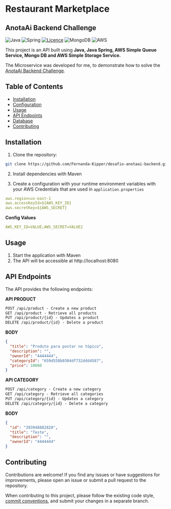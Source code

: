 # Restaurant Marketplace
## AnotaAi Backend Challenge

![Java](https://img.shields.io/badge/java-%23ED8B00.svg?style=for-the-badge&logo=openjdk&logoColor=white)
![Spring](https://img.shields.io/badge/spring-%236DB33F.svg?style=for-the-badge&logo=spring&logoColor=white)
[![Licence](https://img.shields.io/github/license/Ileriayo/markdown-badges?style=for-the-badge)](./LICENSE)
![MongoDB](https://img.shields.io/badge/MongoDB-%234ea94b.svg?style=for-the-badge&logo=mongodb&logoColor=white)
![AWS](https://img.shields.io/badge/AWS-%23FF9900.svg?style=for-the-badge&logo=amazon-aws&logoColor=white)

This project is an API built using **Java, Java Spring, AWS Simple Queue Service, Mongo DB and AWS Simple Storage Service.**

The Microservice was developed for me, to demonstrate how to solve the [AnotaAi Backend Challenge](https://github.com/githubanotaai/new-test-backend-nodejs).

## Table of Contents

- [Installation](#installation)
- [Configuration](#configuration)
- [Usage](#usage)
- [API Endpoints](#api-endpoints)
- [Database](#database)
- [Contributing](#contributing)

## Installation

1. Clone the repository:

```bash
git clone https://github.com/Fernanda-Kipper/desafio-anotaai-backend.git
```

2. Install dependencies with Maven

3. Create a configuration with your runtime environment variables with your AWS Credentials that are used in `application.properties`

```yaml
aws.region=us-east-1
aws.accessKeyId=${AWS_KEY_ID}
aws.secretKey=${AWS_SECRET}
```

**Config Values**

```yaml
AWS_KEY_ID=VALUE;AWS_SECRET=VALUE2
```
## Usage

1. Start the application with Maven
2. The API will be accessible at http://localhost:8080

## API Endpoints
The API provides the following endpoints:

**API PRODUCT**
```markdown
POST /api/product - Create a new product
GET /api/product - Retrieve all products
PUT /api/product/{id} - Updates a product
DELETE /api/product/{id} - Delete a product
```

**BODY**
```json
{
  "title": "Produto para postar no tópico",
  "description": "",
  "ownerId": "4444444",
  "categoryId": "659d558b0304df732ddd4587",
  "price": 10000
}
```

**API CATEGORY**
```markdown
POST /api/category - Create a new category
GET /api/category - Retrieve all categories
PUT /api/category/{id} - Updates a category
DELETE /api/category/{id} - Delete a category
```

**BODY**
```json
{
  "id": "393948882828",
  "title": "Teste",
  "description": "",
  "ownerId": "4444444"
}
```

## Contributing

Contributions are welcome! If you find any issues or have suggestions for improvements, please open an issue or submit a pull request to the repository.

When contributing to this project, please follow the existing code style, [commit conventions](https://www.conventionalcommits.org/en/v1.0.0/), and submit your changes in a separate branch.




